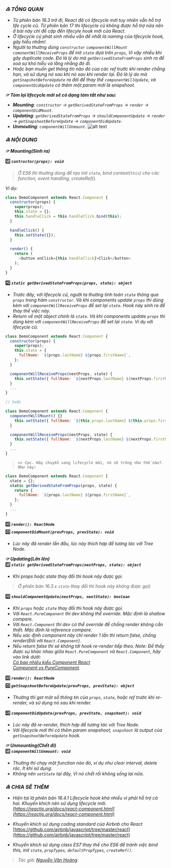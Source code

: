 ### _♳ TỔNG QUAN_
- _Từ phiên bản 16.3 trở đi, React đã có lifecycle mới tuy nhiên vẫn hỗ trợ life cycle cũ. Từ phiên bản 17 thì lifecycle cũ không được hỗ trợ nữa nên ở bài này chỉ để cập đến lifecyle hook mới của React._
- _Ở lifecycle cũ phát sinh nhiều vấn đề nhất là naming của lifecycle hook, gây hiểu nhầm!._
- _Người ta thường dùng `constructor` `componentWillMount` `comonentWillReceiveProps` để init `state` dựa trên `props`, Vì vậy nhiều khi gây duplicate code. Đó là lý do mà `getDerivedStateFromProps` sinh ra để xoá sự khó hiểu và lằng nhằng đó đi._
- _Hoặc bạn muốn get thông tin nào đó của các ref trước khi render chẳng hạn, và sử dụng nó sau khi nó sau khi render lại. Đó là lý do mà `getSnapshotBeforeUpdate` ra đời để thay thế `componentWillUpdate`, và `componentDidUpdate` có thêm một param mới là snapshoot._

**_☞ Tóm lại lifecycle mới sẽ có dạng tóm tắt như sau:_**
- _**Mounting**: `constructor` → `getDerivedStateFromProps` → `render` → `componentDidMount`._
- _**Updating**: `getDerivedStateFromProps` → `shouldComponentUpdate` → `render` → `getSnapshootBeforeUpdate` → `componentDidUpdate`._
- _**Unmouting**: `componentWillUnmount`._
![alt text](https://github.com/nguyenvanhoang26041994/dev-experiences/blob/master/images/react_new_lifecycle.jpeg)
### _♴ NỘI DUNG_
**_☞ Mounting(Sinh ra)_**

**:one: _`contructor(props): void`_**
> _Ở ES6 thì thường dùng để tạo init `state`, bind context(`this`) cho các function, event handling, createRef()._  
  
_Ví dụ:_
```javascript
class DemoComponent extends React.Component {
  constructor(props) {
    super(props);
    this.state = {};
    this.handleClick = this.handleClick.bind(this);
  }

  handleClick() {
    this.setState({});
  }

  render() {
    return (
      <button onClick={this.handleClick}>Click</button>
    );
  }
}
``` 
**:two: _`static getDerivedStateFromProps(props, state): object`_**
- _Trước đây, với lifecycle cũ, người ta thường tính toán `state` thông qua `props` trong hàm `constructor`. Và khi components update `props` thì dùng kèm với `componentWillReceiveProps` để set lại `state`. Hook này sinh ra để thay thế việc này._
- _Return về một object chính là `state`. Và khi components update `props` thì dùng kèm với `componentWillReceiveProps` để set lại `state`. Ví dụ với lifecycle cũ:_
```javascript
class DemoComponent extends React.Component {
  constructor(props) {
    super(props);
    this.state = {
      fullName: `${props.lastName} ${props.firstName}`,
    };
  }

  componentWillReceiveProps(nextProps, state) {
    this.setState({ fullName: `${nextProps.lastName} ${nextProps.firstName}` });
  }
  ...
}

// hoặc 

class DemoComponent extends React.Component {
  componentWillMount() {}
    this.setState({ fullName: `${this.props.lastName} ${this.props.firstName}` });
  }

  componentWillReceiveProps(nextProps, state) {
    this.setState({ fullName: `${nextProps.lastName} ${nextProps.firstName}` });
  }
  ...
}
```   
> `=> Cực. Hãy chuyển sang lifecycle mới, nó sẽ trông như thế nào?. Như này:`
```javascript
class DemoComponent extends React.Component {
  state = {};
  static getDerivedStateFromProps(props, state) {
    return {
      fullName: `${props.lastName} ${props.firstName}`,
    };
  }
  ...
}
```
**:three: _`render(): ReactNode`_**  
**:four: _`componentDidMount(prevProps, prevState): void`_**
- _Lúc này đã render lần đầu, lúc này thích hợp để tương tác với Tree Node._  
  
**_☞ Updating(Lớn lên)_**  
**:one: _`static getDerivedStateFromProps(nextProps, state): object`_**
- _Khi props hoặc state thay đổi thì hook này được gọi._  
> _Ở phiên bản 16.3.x `state` thay đổi thì hook này không được gọi)_
  
**:two: _`shouldComponentUpdate(nextProps, nextState): boolean`_**
- _Khi `props` hoặc `state` thay đổi thì hook này được gọi._
- _Với `React.PureComponent` thì dev không thể override. Mặc định là shallow compare._
- _Với `React.Component` thì dev có thể override để chống render không cần thiết. Mặc định là reference compare._
- _Nếu xác định component này chỉ render 1 lần thì return false, chống render(Đối với `React.Component`)._
- _Nếu return false thì sẽ không tới hook re-render tiếp theo. Note: Để thấy được sự khác nhau giữa `React.PureComponent` và `React.Component`, hãy vào link dưới:  
[Có bao nhiêu kiểu Component React](https://github.com/nguyenvanhoang26041994/dev-experiences/blob/master/React/how_many_component_types.md)  
[Component vs PureComponent](https://github.com/nguyenvanhoang26041994/dev-experiences/blob/master/React/component_vs_purecomponent.md)._  
  
**:three: _`render(): ReactNode`_**  
**:four: _`getSnapshootBeforeUpdate(prevProps, prevState): object`_**
- _Thường thì get một số thông tin của `props`, `state`, hoặc ref trước khi re-render, và sử dụng nó sau khi render._

**:five: _`componentDidUpdate(prevProps, prevState, snapshoot): void`_**
- _Lúc này đã re-render, thích hợp để tương tác với Tree Node._
- _Với lifecycle mới thì có thêm param snapshoot, `snapshoot` là output của `getSnapshootBeforeUpdate` hook._  
  
**_☞ Unmounting(Chết đi)_**  
**:one: _`componentWillUnmount: void`_**
- _Thường thì chạy một function nào đó, ví dụ như clear interval, delete rác. Ít khi sử dụng._
- _Không nên `setState` tại đây, Vì nó chết rồi không sống lại nữa._  
  
### _♵ CHIA SẼ THÊM_
- _Hiện tại là phiên bản 16.4.1 Lifecycle hook khá nhiều vì phải hỗ trợ cả hai. Khuyến khích nên sử dụng lifecycle mới.  
[https://reactjs.org/docs/react-component.html](https://reactjs.org/docs/react-component.html)_
 
- _Khuyến khích sử dụng coding standard của Airbnb cho React_  
[https://github.com/airbnb/javascript/tree/master/react](https://github.com/airbnb/javascript/tree/master/react)
 
- _Khuyến khích sử dụng class ES7 thay thế cho ES6 để tránh việc bind this, init `state`, `propTypes`, `defaultPropTypes`,
   `createRef()`._  
  
> _Tác giả: [Nguyễn Văn Hoàng](https://www.facebook.com/nvh26041994)_
